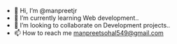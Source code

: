 - 👋 Hi, I’m @manpreetjr
- 🌱 I’m currently learning Web development..
- 💞️ I’m looking to collaborate on Development projects..
- 📫 How to reach me manpreetsohal549@gmail.com

<!---
manpreetjr/manpreetjr is a ✨ special ✨ repository because its `README.md` (this file) appears on your GitHub profile.
You can click the Preview link to take a look at your changes.
--->
